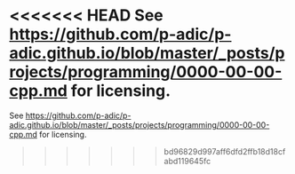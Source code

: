 <<<<<<< HEAD
See https://github.com/p-adic/p-adic.github.io/blob/master/_posts/projects/programming/0000-00-00-cpp.md for licensing.
=======
See https://github.com/p-adic/p-adic.github.io/blob/master/_posts/projects/programming/0000-00-00-cpp.md for licensing.
>>>>>>> bd96829d997aff6dfd2ffb18d18cfabd119645fc
